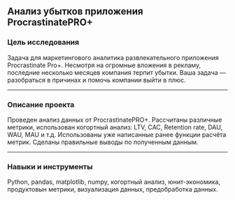 ## Анализ убытков приложения ProcrastinatePRO+ ##




### Цель исследования

Задача для маркетингового аналитика развлекательного приложения Procrastinate Pro+. Несмотря на огромные вложения в рекламу, последние несколько месяцев компания терпит убытки. Ваша задача — разобраться в причинах и помочь компании выйти в плюс.

---

### Описание проекта

Проведен анализ данных от ProcrastinatePRO+.
Рассчитаны различные метрики, использован когортный анализ: LTV, CAC, Retention rate, DAU, WAU, MAU и т.д. Использованы уже написанные ранее функции расчёта метрик. Сделаны правильные выводы по полученным данным.

---

### Навыки и инструменты

Python, pandas, matplotlib, numpy, когортный анализ, юнит-экономика, продуктовын метрики, визуализация данных, предобработка данных.

